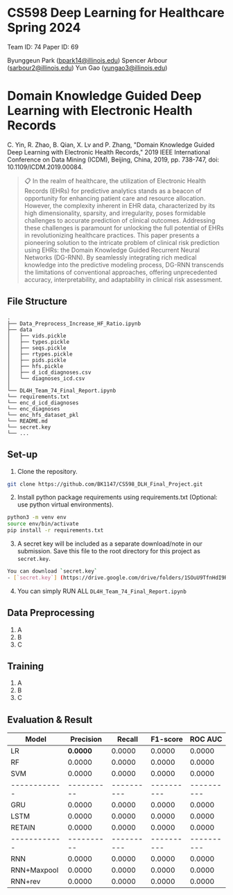 # CS598 Deep Learning for Healthcare Spring 2024
Team ID: 74
Paper ID: 69 

Byunggeun Park (bpark14@illinois.edu)
Spencer Arbour (sarbour2@illinois.edu)
Yun Gao (yungao3@illinois.edu)


# Domain Knowledge Guided Deep Learning with Electronic Health Records 

C. Yin, R. Zhao, B. Qian, X. Lv and P. Zhang, "Domain Knowledge Guided Deep Learning with Electronic Health Records," 2019 IEEE International Conference on Data Mining (ICDM), Beijing, China, 2019, pp. 738-747, doi: 10.1109/ICDM.2019.00084.
>📋 In the realm of healthcare, the utilization of Electronic Health Records (EHRs) for predictive analytics stands as a beacon of opportunity for enhancing patient care and resource allocation. However, the complexity inherent in EHR data, characterized by its high dimensionality, sparsity, and irregularity, poses formidable challenges to accurate prediction of clinical outcomes. Addressing these challenges is paramount for unlocking the full potential of EHRs in revolutionizing healthcare practices. This paper presents a pioneering solution to the intricate problem of clinical risk prediction using EHRs: the Domain Knowledge Guided Recurrent Neural Networks (DG-RNN). By seamlessly integrating rich medical knowledge into the predictive modeling process, DG-RNN transcends the limitations of conventional approaches, offering unprecedented accuracy, interpretability, and adaptability in clinical risk assessment.


## File Structure

    .
    ├── Data_Preprocess_Increase_HF_Ratio.ipynb
    ├── data                    
    │   ├── vids.pickle          
    │   ├── types.pickle         
    │   ├── seqs.pickle  
    │   ├── rtypes.pickle  
    │   ├── pids.pickle
    │   ├── hfs.pickle  
    │   ├── d_icd_diagnoses.csv
    │   └── diagnoses_icd.csv
    │
    └── DL4H_Team_74_Final_Report.ipynb
    └── requirements.txt
    └── enc_d_icd_diagnoses
    └── enc_diagnoses
    └── enc_hfs_dataset_pkl
    └── README.md
    └── secret.key
    └── ...

## Set-up


1. Clone the repository.
```bash
git clone https://github.com/BK1147/CS598_DLH_Final_Project.git
```
2. Install python package requirements using requirements.txt (Optional: use python virtual environments).
```bash
python3 -m venv env
source env/bin/activate
pip install -r requirements.txt
```
3. A secret key will be included as a separate download/note in our submission. Save this file to the root directory for this project as `secret.key`.
```bash
You can download `secret.key`
- [`secret.key`] (https://drive.google.com/drive/folders/1SOuU9TfnHdI9R6mxhpTNvlaZ61zbgn5p)
```
4. You can simply RUN ALL `DL4H_Team_74_Final_Report.ipynb`

## Data Preprocessing 

1. A
2. B
3. C


## Training 

1. A
2. B
3. C


## Evaluation & Result

| Model        | Precision  | Recall     | F1-score   | ROC AUC    |
| ------------ | ---------- | ---------- | ---------- | ---------- |
| LR           | **0.0000** | 0.0000     | 0.0000     | 0.0000     |
| RF           | 0.0000     | 0.0000     | 0.0000     | 0.0000     |
| SVM          | 0.0000     | 0.0000     | 0.0000     | 0.0000     |
| ------------ | ---------- | ---------- | ---------- | ---------- |
| GRU          | 0.0000     | 0.0000     | 0.0000     | 0.0000     |
| LSTM         | 0.0000     | 0.0000     | 0.0000     | 0.0000     |
| RETAIN       | 0.0000     | 0.0000     | 0.0000     | 0.0000     |
| ------------ | ---------- | ---------- | ---------- | ---------- |
| RNN          | 0.0000     | 0.0000     | 0.0000     | 0.0000     |
| RNN+Maxpool  | 0.0000     | 0.0000     | 0.0000     | 0.0000     |
| RNN+rev      | 0.0000     | 0.0000     | 0.0000     | 0.0000     |

